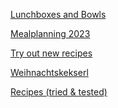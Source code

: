 
[Lunchboxes and Bowls](projects/cooking/Lunchboxes%20and%20Bowls.md)

[Mealplanning 2023](projects/cooking/Mealplanning%202022.md)

[Try out new recipes](projects/cooking/Try%20out%20new%20recipes.md)

[Weihnachtskekserl](projects/cooking/Weihnachtskekserl.md)

[Recipes (tried & tested)](projects/cooking/Recipes%20(tried%20&%20tested).md)
